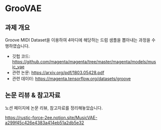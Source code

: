 # GrooVAE

## 과제 개요
Groove MIDI Dataset을 이용하여 4마디에 해당하는 드럼 샘플을 뽑아내는 과정을 수행하였습니다.

- 깃헙 코드: https://github.com/magenta/magenta/tree/master/magenta/models/music_vae
- 관련 논문: https://arxiv.org/pdf/1803.05428.pdf
- 관련 데이터: https://magenta.tensorflow.org/datasets/groove

## 논문 리뷰 & 참고자료
노션 페이지에 논문 리뷰, 참고자료를 정리해놓았습니다.

https://rustic-force-2ee.notion.site/MusicVAE-a299f45c426e4383a414eb51a2db5e32
